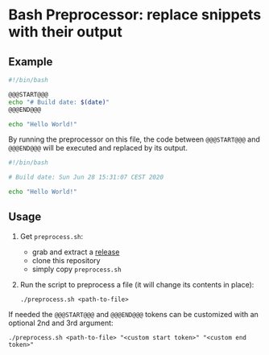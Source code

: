 # Bash Preprocessor: replace snippets with their output


## Example

```bash
#!/bin/bash

@@@START@@@
echo "# Build date: $(date)"
@@@END@@@

echo "Hello World!"
```

By running the preprocessor on this file, the code between `@@@START@@@` and `@@@END@@@` will be executed and replaced by its output.

```bash
#!/bin/bash

# Build date: Sun Jun 28 15:31:07 CEST 2020

echo "Hello World!"
```

## Usage

1. Get `preprocess.sh`:
    - grab and extract a [release](https://github.com/dodie/bash-preprocessor/releases)
    - clone this repository
    - simply copy `preprocess.sh`

2. Run the script to preprocess a file (it will change its contents in place):
    ```
    ./preprocess.sh <path-to-file>
    ```

If needed the `@@@START@@@` and `@@@END@@@` tokens can be customized with an optional 2nd and 3rd argument:
```
./preprocess.sh <path-to-file> "<custom start token>" "<custom end token>"
```


